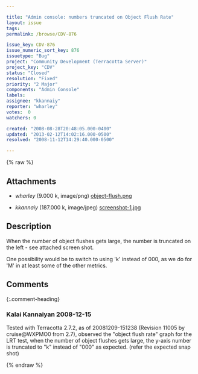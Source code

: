 ```yaml
---

title: "Admin console: numbers truncated on Object Flush Rate"
layout: issue
tags: 
permalink: /browse/CDV-876

issue_key: CDV-876
issue_numeric_sort_key: 876
issuetype: "Bug"
project: "Community Development (Terracotta Server)"
project_key: "CDV"
status: "Closed"
resolution: "Fixed"
priority: "2 Major"
components: "Admin Console"
labels: 
assignee: "kkannaiy"
reporter: "wharley"
votes:  0
watchers: 0

created: "2008-08-28T20:48:05.000-0400"
updated: "2013-02-12T14:02:16.000-0500"
resolved: "2008-11-12T14:29:40.000-0500"

---
```




{% raw %}


## Attachments
  
* <em>wharley</em> (9.000 k, image/png) [object-flush.png](/attachments/CDV/CDV-876/object-flush.png)
  
* <em>kkannaiy</em> (187.000 k, image/jpeg) [screenshot-1.jpg](/attachments/CDV/CDV-876/screenshot-1.jpg)
  



## Description

<div markdown="1" class="description">

When the number of object flushes gets large, the number is truncated on the left - see attached screen shot.

One possibility would be to switch to using 'k' instead of 000, as we do for 'M' in at least some of the other metrics.

</div>

## Comments


{:.comment-heading}
### **Kalai Kannaiyan** <span class="date">2008-12-15</span>

<div markdown="1" class="comment">

Tested with Terracotta 2.7.2, as of 20081209-151238 (Revision 11005 by cruise@WXPMO0 from 2.7), observed the "object flush rate" graph for the LRT test, when the number of object flushes gets large, the y-axis number is truncated to "k" instead of "000" as expected. (refer the expected snap shot)



</div>



{% endraw %}
